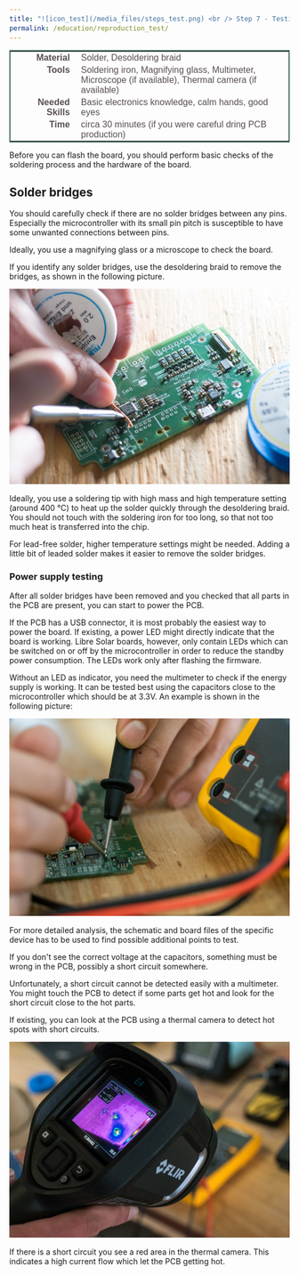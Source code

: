 ```yaml
---
title: "![icon_test](/media_files/steps_test.png) <br /> Step 7 - Testing of created PCB hardware"
permalink: /education/reproduction_test/
---
```


<style type="text/css">
.tg  {border-collapse:collapse;border-spacing:5;border-color:#416960;border-width:2px; border-style:solid;}
.tg td{font-family:Arial, sans-serif;font-size:16px;padding:2px 10px;border-style:solid;border-width:0px;overflow:hidden;word-break:normal;border-color:#bbb;color:#594F4F;}
.tg .tg-rmb8{font-weight:bold;vertical-align:top; text-align:right;}
.tg .tg-rmb9{vertical-align:top}
.tg .tg-yw4l{font-weight:bold;vertical-align:top; text-align:right;}
.tg .tg-yw42{vertical-align:top}
</style>

<table class="tg">
  <tr>
    <td class="tg-yw4l">Material</td>
    <td class="tg-yw42">Solder, Desoldering braid</td>
  </tr>
  <tr>
    <td class="tg-rmb8">Tools</td>
    <td class="tg-rmb9">Soldering iron, Magnifying glass, Multimeter,<br /> Microscope (if available), Thermal camera (if available)</td>
  </tr>
  <tr>
    <td class="tg-yw4l">Needed Skills<br></td>
    <td class="tg-yw42">Basic electronics knowledge, calm hands, good eyes</td>
  </tr>
  <tr>
    <td class="tg-rmb8">Time</td>
    <td class="tg-rmb9">circa 30 minutes (if you were careful dring PCB production)</td>
  </tr>
</table>

Before you can flash the board, you should perform basic checks of the soldering process and the hardware of the board.

## Solder bridges

You should carefully check if there are no solder bridges between any pins. Especially the microcontroller with its small pin pitch is susceptible to have some unwanted connections between pins.

Ideally, you use a magnifying glass or a microscope to check the board.

If you identify any solder bridges, use the desoldering braid to remove the bridges, as shown in the following picture.

![Testing and removing of solder bridges](/media_files/testing_remove_solder_bridges.jpg)

 Ideally, you use a soldering tip with high mass and high temperature setting (around 400 °C) to heat up the solder quickly through the desoldering braid. You should not touch with the soldering iron for too long, so that not too much heat is transferred into the chip.

 For lead-free solder, higher temperature settings might be needed. Adding a little bit of leaded solder makes it easier to remove the solder bridges.

### Power supply testing

After all solder bridges have been removed and you checked that all parts in the PCB are present, you can start to power the PCB.

If the PCB has a USB connector, it is most probably the easiest way to power the board. If existing, a power LED might directly indicate that the board is working. Libre Solar boards, however, only contain LEDs which can be switched on or off by the microcontroller in order to reduce the standby power consumption. The LEDs work only after flashing the firmware.

Without an LED as indicator, you need the multimeter to check if the energy supply is working. It can be tested best using the capacitors close to the microcontroller which should be at 3.3V. An example is shown in the following picture:

![Testing of board power supply](/media_files/testing_power_supply.jpg)

For more detailed analysis, the schematic and board files of the specific device has to be used to find possible additional points to test.

If you don't see the correct voltage at the capacitors, something must be wrong in the PCB, possibly a short circuit somewhere.

Unfortunately, a short circuit cannot be detected easily with a multimeter. You might touch the PCB to detect if some parts get hot and look for the short circuit close to the hot parts.

If existing, you can look at the PCB using a thermal camera to detect hot spots with short circuits.

![Testing of short circuits](/media_files/testing_short_circuit.jpg)

If there is a short circuit you see a red area in the thermal camera. This indicates a high current flow which let the PCB getting hot.
